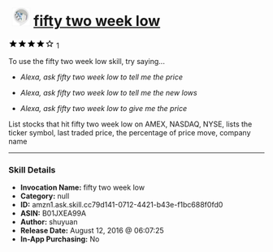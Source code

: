 # &nbsp;<img src="skill_icon" alt="fifty two week low icon" width="36"> [fifty two week low](http://alexa.amazon.com/#skills/amzn1.ask.skill.cc79d141-0712-4421-b43e-f1bc688f0fd0)
![4 stars](../../images/ic_star_black_18dp_1x.png)![4 stars](../../images/ic_star_black_18dp_1x.png)![4 stars](../../images/ic_star_black_18dp_1x.png)![4 stars](../../images/ic_star_black_18dp_1x.png)![4 stars](../../images/ic_star_border_black_18dp_1x.png) 1

To use the fifty two week low skill, try saying...

* *Alexa, ask fifty two week low to tell me the price*

* *Alexa, ask fifty two week low to tell me the new lows*

* *Alexa, ask fifty two week low to give me the price*

List stocks that hit fifty two week low on AMEX, NASDAQ, NYSE, lists the ticker symbol, last traded price, the percentage of price move, company name

***

### Skill Details

* **Invocation Name:** fifty two week low
* **Category:** null
* **ID:** amzn1.ask.skill.cc79d141-0712-4421-b43e-f1bc688f0fd0
* **ASIN:** B01JXEA99A
* **Author:** shuyuan
* **Release Date:** August 12, 2016 @ 06:07:25
* **In-App Purchasing:** No
